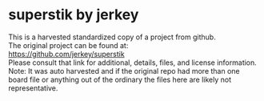 
# superstik by jerkey  
This is a harvested standardized copy of a project from github.  
The original project can be found at:  
https://github.com/jerkey/superstik  
Please consult that link for additional, details, files, and license information.  
Note: It was auto harvested and if the original repo had more than one board file or anything out of the ordinary the files here are likely not representative.  
    